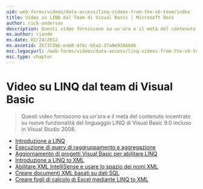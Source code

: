 ```yaml
---
uid: web-forms/videos/data-access/linq-videos-from-the-vb-team/index
title: Video su LINQ dal Team di Visual Basic | Microsoft Docs
author: rick-anderson
description: Questi video forniscono su un'ora e il metà del contenuto incentrato su nuove funzionalità del linguaggio LINQ di Visual Basic 9.0 incluso in Visual Studio 2008.
ms.author: riande
ms.date: 02/24/2012
ms.assetid: 257373bb-eab0-47bc-b5a2-37a9e91666d6
msc.legacyurl: /web-forms/videos/data-access/linq-videos-from-the-vb-team
msc.type: chapter
---
```

<a name="linq-videos-from-the-vb-team"></a>Video su LINQ dal team di Visual Basic
====================
> Questi video forniscono su un'ora e il metà del contenuto incentrato su nuove funzionalità del linguaggio LINQ di Visual Basic 9.0 incluso in Visual Studio 2008.


- [Introduzione a LINQ](how-do-i-get-started-with-linq.md)
- [Esecuzione di query di raggruppamento e aggregazione](how-do-i-perform-group-and-aggregate-queries.md)
- [Aggiornamento di progetti Visual Basic per abilitare LINQ](how-do-i-upgrade-visual-basic-projects-to-enable-linq.md)
- [Introduzione a LINQ to XML](how-do-i-get-started-with-linq-to-xml.md)
- [Abilitare XML IntelliSense e usare lo spazio dei nomi XML](how-do-i-enable-xml-intellisense-and-use-xml-namespaces.md)
- [Creare documenti XML basati su dati SQL](how-do-i-create-xml-documents-from-sql-data.md)
- [Creare fogli di calcolo di Excel mediante LINQ to XML](how-do-i-create-excel-spreadsheets-using-linq-to-xml.md)

